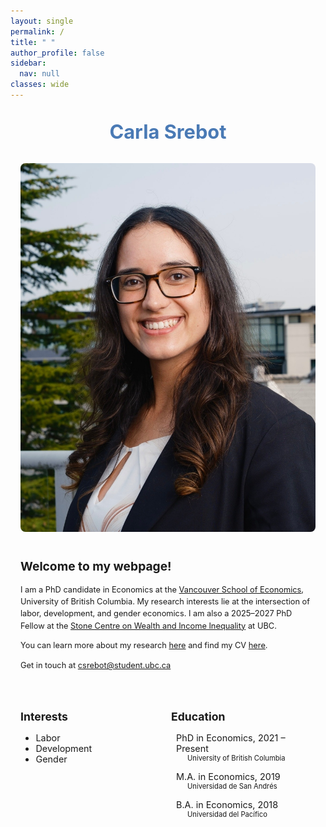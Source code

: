 ```yaml
---
layout: single
permalink: /
title: " "
author_profile: false
sidebar:
  nav: null
classes: wide
---
```


<style>
  p {
    font-size: 0.8rem;
    line-height: 1.5;
  }
  .intro-text {
    font-size: 0.87rem;
  }
</style>

<!-- Outer Container: Center the content -->
<div style="max-width: 1000px; margin: 0 auto; padding: 0 1rem;">

  <!-- Centered Name at the Top -->
  <div style="text-align: center; margin-top: 2rem; margin-bottom: 2rem;">
    <h1 style="font-size: 2.2em; color: #4a7ab5ff; margin: 0;">Carla Srebot</h1>
  </div>

  <!-- Main Content Section -->
  <div style="display: flex; flex-wrap: wrap; align-items: flex-start; gap: 40px; margin-bottom: 1.5rem;">

  <!-- Left: Photo -->
  <div style="flex: 1; min-width: 250px;">
      <img src="/assets/images/bio-csrebot.jpg" alt="Carla Srebot" 
           style="width: 100%; max-width: 1280px; max-height: 1280px; height: auto; border-radius: 8px;">
  </div>

  <!-- Right: Intro -->
  <div style="flex: 2; min-width: 300px;" class="intro-text">
    <h2 style="margin-top: 0; font-size: 1.2rem;">Welcome to my webpage!</h2>

  <p>
        I am a PhD candidate in Economics at the 
        <a href="https://economics.ubc.ca">Vancouver School of Economics</a>, 
        University of British Columbia. My research interests lie at the intersection of labor, development, and gender economics. 
        I am also a 2025–2027 PhD Fellow at the 
        <a href="https://stonecentre.economics.ubc.ca/">Stone Centre on Wealth and Income Inequality</a> at UBC.  
  </p>

  <p>
        You can learn more about my research
        <a href="https://carlasrebot.github.io/research/" target="_blank">here</a>
        and find my CV
        <a href="https://carlasrebot.github.io/cv/" target="_blank">here</a>.
  </p>

  <p>
        Get in touch at <a href="mailto:csrebot@student.ubc.ca">csrebot@student.ubc.ca</a>
  </p>
  </div>
  </div>

  <!-- Interests & Education Section -->
  <div style="display: flex; flex-wrap: wrap; justify-content: space-between; gap: 10px;">

  <div style="flex: 1; min-width: 200px;">
      <h2 style="font-size: 1.1rem;">Interests</h2>
      <ul style="font-size: 0.9rem;">
        <li>Labor</li>
        <li>Development</li>
        <li>Gender</li>
      </ul>
  </div>

  <div style="flex: 1; min-width: 200px;">
  <h2 style="font-size: 1.1rem;">Education</h2>
  <ul style="list-style: none; padding-left: 0;">
    <li style="margin-bottom: 1em;">
      <div style="display: flex; align-items: center; font-size: 0.9rem">
        <i class="fas fa-graduation-cap" style="margin-right: 8px;"></i>
        <span>PhD in Economics, 2021 – Present</span>
      </div>
      <div style="padding-left: 26px; font-size: 0.8em;">University of British Columbia</div>
    </li>

  <li style="margin-bottom: 1em;">
    <div style="display: flex; align-items: center; font-size: 0.9rem">
      <i class="fas fa-graduation-cap" style="margin-right: 8px;"></i>
      <span>M.A. in Economics, 2019</span>
    </div>
    <div style="padding-left: 26px; font-size: 0.8em;">Universidad de San Andrés</div>
  </li>

  <li>
    <div style="display: flex; align-items: center; font-size: 0.9rem">
      <i class="fas fa-graduation-cap" style="margin-right: 8px;"></i>
      <span>B.A. in Economics, 2018</span>
    </div>
    <div style="padding-left: 26px; font-size: 0.8em;">Universidad del Pacífico</div>
  </li>
  </ul>
  </div>
  </div>
</div>
